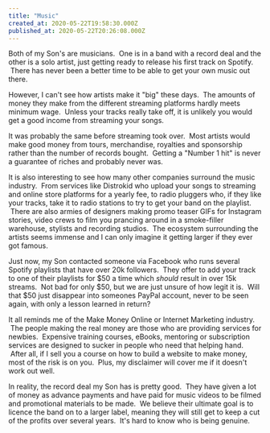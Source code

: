 ```yaml
---
title: "Music"
created_at: 2020-05-22T19:58:30.000Z
published_at: 2020-05-22T20:26:08.000Z
---
```

Both of my Son's are musicians.  One is in a band with a record deal and the other is a solo artist, just getting ready to release his first track on Spotify.  There has never been a better time to be able to get your own music out there.

However, I can't see how artists make it "big" these days.  The amounts of money they make from the different streaming platforms hardly meets minimum wage.  Unless your tracks really take off, it is unlikely you would get a good income from streaming your songs.

It was probably the same before streaming took over.  Most artists would make good money from tours, merchandise, royalties and sponsorship rather than the number of records bought.  Getting a "Number 1 hit" is never a guarantee of riches and probably never was.

It is also interesting to see how many other companies surround the music industry.  From services like Distrokid who upload your songs to streaming and online store platforms for a yearly fee, to radio pluggers who, if they like your tracks, take it to radio stations to try to get your band on the playlist.  There are also armies of designers making promo teaser GIFs for Instagram stories, video crews to film you prancing around in a smoke-filler warehouse, stylists and recording studios.  The ecosystem surrounding the artists seems immense and I can only imagine it getting larger if they ever got famous.

Just now, my Son contacted someone via Facebook who runs several Spotify playlists that have over 20k followers.  They offer to add your track to one of their playlists for $50 a time which _should_ result in over 15k streams.  Not bad for only $50, but we are just unsure of how legit it is.  Will that $50 just disappear into someones PayPal account, never to be seen again, with only a lesson learned in return?

It all reminds me of the Make Money Online or Internet Marketing industry.  The people making the real money are those who are providing services for newbies.  Expensive training courses, eBooks, mentoring or subscription services are designed to sucker in people who need that helping hand.  After all, if I sell you a course on how to build a website to make money, most of the risk is on you.  Plus, my disclaimer will cover me if it doesn't work out well.

In reality, the record deal my Son has is pretty good.  They have given a lot of money as advance payments and have paid for music videos to be filmed and promotional materials to be made.  We believe their ultimate goal is to licence the band on to a larger label, meaning they will still get to keep a cut of the profits over several years.  It's hard to know who is being genuine.
